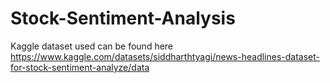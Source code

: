 # Stock-Sentiment-Analysis
Kaggle dataset used can be found here https://www.kaggle.com/datasets/siddharthtyagi/news-headlines-dataset-for-stock-sentiment-analyze/data
